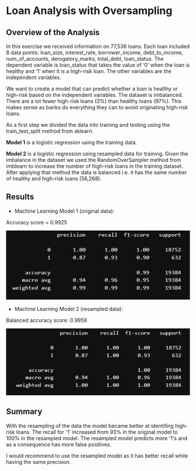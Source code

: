 # Loan Analysis with Oversampling

## Overview of the Analysis

In this exercise we received information on 77,536 loans. Each loan included 8 data points: loan_size, interest_rate, borrower_income, debt_to_income, num_of_accounts, derogatory_marks, total_debt, loan_status. The dependent variable is loan_status that takes the value of ‘0’ when the loan is healthy and ‘1’ when it is a high-risk loan. The other variables are the independent variables. 

We want to create a model that can predict whether a loan is healthy or high-risk based on the independent variables. 
The dataset is imbalanced. There are a lot fewer high-risk loans (3%) than healthy loans (97%). This makes sense as banks do everything they can to avoid originating high-risk loans. 

As a first step we divided the data into training and testing using the train_test_split method from sklearn. 

**Model 1** is a logistic regression using the training data. 

**Model 2** is a logistic regression using resampled data for training. Given the imbalance in the dataset we used the RandomOverSampler method from imblearn to increase the number of high-risk loans in the training dataset. After applying that method the data is balanced i.e. it has the same number of healthy and high-risk loans (56,268). 


## Results

* Machine Learning Model 1 (original data):

Accuracy score = 0.9925

<p align='center'> <img src='images/original.jpg'></p>

* Machine Learning Model 2 (resampled data):

Balanced accuracy score: 0.9959

<p align='center'> <img src='images/resampled.jpg'></p>

## Summary

With the resampling of the data the model became better at identifing high-risk loans. The recall for '1' increased from 93% in the original model to 100% in the resampled model. The resampled model predicts more '1's and as a consequence has more false positives. 

I would recommend to use the resampled model as it has better recall while having the same precision. 

